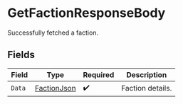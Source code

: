 # GetFactionResponseBody

Successfully fetched a faction.


## Fields

| Field                                                 | Type                                                  | Required                                              | Description                                           |
| ----------------------------------------------------- | ----------------------------------------------------- | ----------------------------------------------------- | ----------------------------------------------------- |
| `Data`                                                | [FactionJson](../../Models/Components/FactionJson.md) | :heavy_check_mark:                                    | Faction details.                                      |